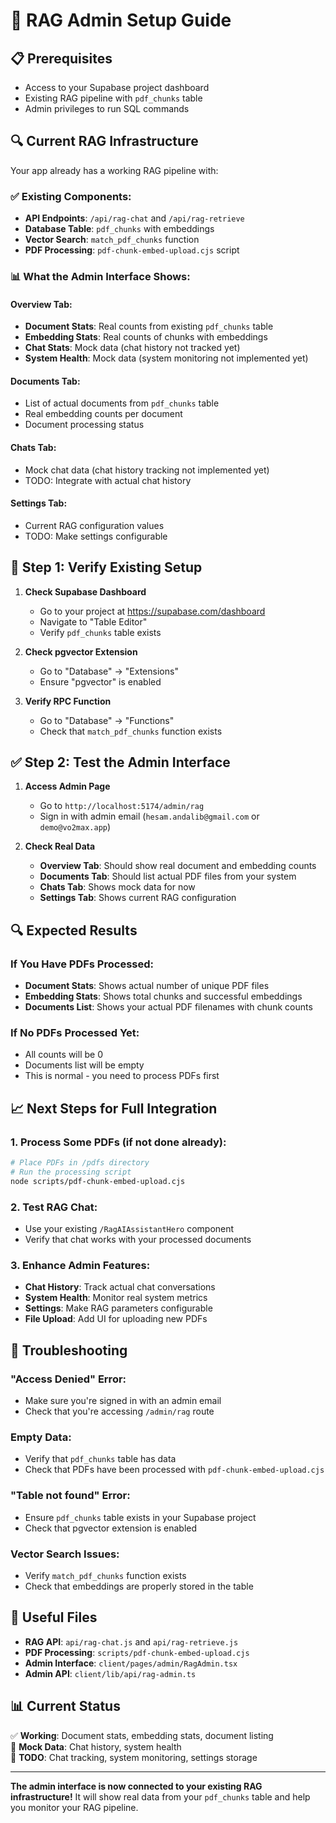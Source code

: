 # 🚀 RAG Admin Setup Guide

## **📋 Prerequisites**
- Access to your Supabase project dashboard
- Existing RAG pipeline with `pdf_chunks` table
- Admin privileges to run SQL commands

## **🔍 Current RAG Infrastructure**

Your app already has a working RAG pipeline with:

### **✅ Existing Components:**
- **API Endpoints**: `/api/rag-chat` and `/api/rag-retrieve`
- **Database Table**: `pdf_chunks` with embeddings
- **Vector Search**: `match_pdf_chunks` function
- **PDF Processing**: `pdf-chunk-embed-upload.cjs` script

### **📊 What the Admin Interface Shows:**

#### **Overview Tab:**
- **Document Stats**: Real counts from existing `pdf_chunks` table
- **Embedding Stats**: Real counts of chunks with embeddings
- **Chat Stats**: Mock data (chat history not tracked yet)
- **System Health**: Mock data (system monitoring not implemented yet)

#### **Documents Tab:**
- List of actual documents from `pdf_chunks` table
- Real embedding counts per document
- Document processing status

#### **Chats Tab:**
- Mock chat data (chat history tracking not implemented yet)
- TODO: Integrate with actual chat history

#### **Settings Tab:**
- Current RAG configuration values
- TODO: Make settings configurable

## **🔧 Step 1: Verify Existing Setup**

1. **Check Supabase Dashboard**
   - Go to your project at https://supabase.com/dashboard
   - Navigate to "Table Editor"
   - Verify `pdf_chunks` table exists

2. **Check pgvector Extension**
   - Go to "Database" → "Extensions"
   - Ensure "pgvector" is enabled

3. **Verify RPC Function**
   - Go to "Database" → "Functions"
   - Check that `match_pdf_chunks` function exists

## **✅ Step 2: Test the Admin Interface**

1. **Access Admin Page**
   - Go to `http://localhost:5174/admin/rag`
   - Sign in with admin email (`hesam.andalib@gmail.com` or `demo@vo2max.app`)

2. **Check Real Data**
   - **Overview Tab**: Should show real document and embedding counts
   - **Documents Tab**: Should list actual PDF files from your system
   - **Chats Tab**: Shows mock data for now
   - **Settings Tab**: Shows current RAG configuration

## **🔍 Expected Results**

### **If You Have PDFs Processed:**
- **Document Stats**: Shows actual number of unique PDF files
- **Embedding Stats**: Shows total chunks and successful embeddings
- **Documents List**: Shows your actual PDF filenames with chunk counts

### **If No PDFs Processed Yet:**
- All counts will be 0
- Documents list will be empty
- This is normal - you need to process PDFs first

## **📈 Next Steps for Full Integration**

### **1. Process Some PDFs (if not done already):**
```bash
# Place PDFs in /pdfs directory
# Run the processing script
node scripts/pdf-chunk-embed-upload.cjs
```

### **2. Test RAG Chat:**
- Use your existing `/RagAIAssistantHero` component
- Verify that chat works with your processed documents

### **3. Enhance Admin Features:**
- **Chat History**: Track actual chat conversations
- **System Health**: Monitor real system metrics
- **Settings**: Make RAG parameters configurable
- **File Upload**: Add UI for uploading new PDFs

## **🚨 Troubleshooting**

### **"Access Denied" Error:**
- Make sure you're signed in with an admin email
- Check that you're accessing `/admin/rag` route

### **Empty Data:**
- Verify that `pdf_chunks` table has data
- Check that PDFs have been processed with `pdf-chunk-embed-upload.cjs`

### **"Table not found" Error:**
- Ensure `pdf_chunks` table exists in your Supabase project
- Check that pgvector extension is enabled

### **Vector Search Issues:**
- Verify `match_pdf_chunks` function exists
- Check that embeddings are properly stored in the table

## **🔗 Useful Files**

- **RAG API**: `api/rag-chat.js` and `api/rag-retrieve.js`
- **PDF Processing**: `scripts/pdf-chunk-embed-upload.cjs`
- **Admin Interface**: `client/pages/admin/RagAdmin.tsx`
- **Admin API**: `client/lib/api/rag-admin.ts`

## **📊 Current Status**

✅ **Working**: Document stats, embedding stats, document listing  
🔄 **Mock Data**: Chat history, system health  
📝 **TODO**: Chat tracking, system monitoring, settings storage

---

**The admin interface is now connected to your existing RAG infrastructure!** It will show real data from your `pdf_chunks` table and help you monitor your RAG pipeline. 